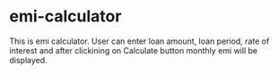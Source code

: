 # emi-calculator
This is emi calculator. User can enter loan amount, loan period, rate of interest and after clickining on Calculate button monthly emi will be displayed.
